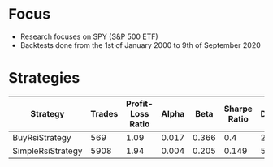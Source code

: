 # Focus
* Research focuses on SPY (S&P 500 ETF)
* Backtests done from the 1st of January 2000 to 9th of September 2020

# Strategies
| Strategy          | Trades | Profit-Loss Ratio | Alpha | Beta  | Sharpe Ratio | Drawdown | Compounded Annual Return |
|-------------------|--------|-------------------|-------|-------|--------------|----------|--------------------------|
| BuyRsiStrategy    | 569    | 1.09              | 0.017 | 0.366 | 0.4          | 29.900%  | 3.989%                   |
| SimpleRsiStrategy | 5908   | 1.94              | 0.004 | 0.205 | 0.149        | 51.800%  | 1.090%                   |
